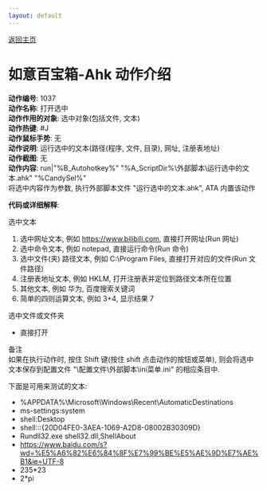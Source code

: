 ```yaml
---
layout: default
---
```


[返回主页](../index.md)

# [](#header-2) 如意百宝箱-Ahk 动作介绍

**动作编号**: 1037  
**动作名称**: 打开选中  
**动作作用的对象**: 选中对象(包括文件, 文本)  
**动作热键**: #J  
**动作鼠标手势**: 无  
**动作说明**: 运行选中的文本(路径(程序, 文件, 目录), 网址, 注册表地址)  
**动作截图**: 无  
**动作内容**: run|"%B_Autohotkey%" "%A_ScriptDir%\外部脚本\运行选中的文本.ahk" "%CandySel%"  
将选中内容作为参数, 执行外部脚本文件 "运行选中的文本.ahk", ATA 内置该动作  

**代码或详细解释**:  

选中文本  
1. 选中网址文本, 例如 https://www.bilibili.com, 直接打开网址(Run 网址)  
2. 选中命令文本, 例如 notepad, 直接运行命令(Run 命令)  
3. 选中文件(夹) 路径文本, 例如 C:\Program Files\, 直接打开对应的文件(Run 文件路径)  
4. 注册表地址文本, 例如 HKLM, 打开注册表并定位到路径文本所在位置  
5. 其他文本, 例如 华为, 百度搜索关键词  
6. 简单的四则运算文本, 例如 3+4, 显示结果 7  

选中文件或文件夹  
   - 直接打开  

备注  
如果在执行动作时, 按住 Shift 键(按住 shift 点击动作的按钮或菜单), 则会将选中文本保存到配置文件 "\配置文件\外部脚本\ini菜单.ini" 的相应条目中.  

下面是可用来测试的文本:  
   - %APPDATA%\Microsoft\Windows\Recent\AutomaticDestinations  
   - ms-settings:system  
   - shell:Desktop  
   - shell:::{20D04FE0-3AEA-1069-A2D8-08002B30309D}  
   - Rundll32.exe shell32.dll,ShellAbout  
   - https://www.baidu.com/s?wd=%E5%A6%82%E6%84%8F%E7%99%BE%E5%AE%9D%E7%AE%B1&ie=UTF-8  
   - 235\*23  
   - 2\*pi  